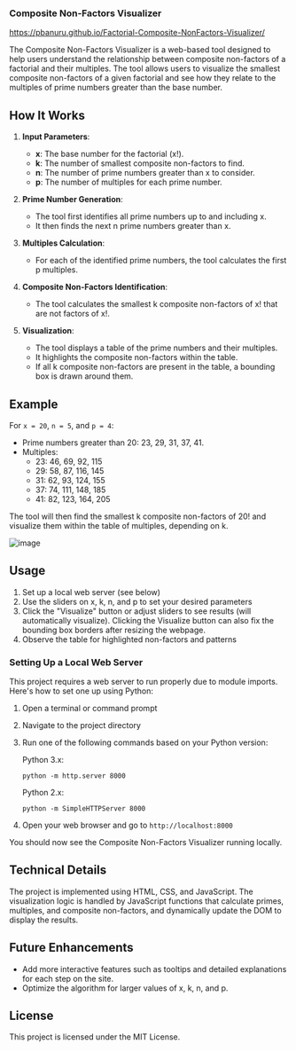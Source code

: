 ### Composite Non-Factors Visualizer
https://pbanuru.github.io/Factorial-Composite-NonFactors-Visualizer/

The Composite Non-Factors Visualizer is a web-based tool designed to help users understand the relationship between composite non-factors of a factorial and their multiples. The tool allows users to visualize the smallest composite non-factors of a given factorial and see how they relate to the multiples of prime numbers greater than the base number.

## How It Works

1. **Input Parameters**:
    - **x**: The base number for the factorial (x!).
    - **k**: The number of smallest composite non-factors to find.
    - **n**: The number of prime numbers greater than x to consider.
    - **p**: The number of multiples for each prime number.

2. **Prime Number Generation**:
    - The tool first identifies all prime numbers up to and including x.
    - It then finds the next n prime numbers greater than x.

3. **Multiples Calculation**:
    - For each of the identified prime numbers, the tool calculates the first p multiples.

4. **Composite Non-Factors Identification**:
    - The tool calculates the smallest k composite non-factors of x! that are not factors of x!.

5. **Visualization**:
    - The tool displays a table of the prime numbers and their multiples.
    - It highlights the composite non-factors within the table.
    - If all k composite non-factors are present in the table, a bounding box is drawn around them.

## Example

For `x = 20`, `n = 5`, and `p = 4`:
- Prime numbers greater than 20: 23, 29, 31, 37, 41.
- Multiples:
  - 23: 46, 69, 92, 115
  - 29: 58, 87, 116, 145
  - 31: 62, 93, 124, 155
  - 37: 74, 111, 148, 185
  - 41: 82, 123, 164, 205

The tool will then find the smallest k composite non-factors of 20! and visualize them within the table of multiples, depending on k.

![image](https://github.com/pbanuru/Factorial-Composite-NonFactors-Visualizer/assets/55062649/b01486df-74b9-455c-a184-7f8ca6c62ad0)

## Usage

1. Set up a local web server (see below)
2. Use the sliders on x, k, n, and p to set your desired parameters
3. Click the "Visualize" button or adjust sliders to see results (will automatically visualize).
   Clicking the Visualize button can also fix the bounding box borders after resizing the webpage.
5. Observe the table for highlighted non-factors and patterns

### Setting Up a Local Web Server

This project requires a web server to run properly due to module imports. Here's how to set one up using Python:

1. Open a terminal or command prompt
2. Navigate to the project directory
3. Run one of the following commands based on your Python version:

   Python 3.x:
   ```
   python -m http.server 8000
   ```

   Python 2.x:
   ```
   python -m SimpleHTTPServer 8000
   ```

4. Open your web browser and go to `http://localhost:8000`

You should now see the Composite Non-Factors Visualizer running locally.

## Technical Details

The project is implemented using HTML, CSS, and JavaScript. The visualization logic is handled by JavaScript functions that calculate primes, multiples, and composite non-factors, and dynamically update the DOM to display the results.

## Future Enhancements

- Add more interactive features such as tooltips and detailed explanations for each step on the site.
- Optimize the algorithm for larger values of x, k, n, and p.

## License

This project is licensed under the MIT License.


